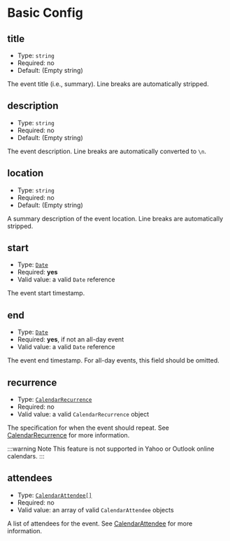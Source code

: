 # Basic Config

## title

* Type: `string`
* Required: no
* Default: (Empty string)

The event title (i.e., summary). Line breaks are automatically stripped.

## description

* Type: `string`
* Required: no
* Default: (Empty string)

The event description. Line breaks are automatically converted to `\n`.

## location

* Type: `string`
* Required: no
* Default: (Empty string)

A summary description of the event location. Line breaks are automatically stripped.

## start

* Type: [`Date`](https://developer.mozilla.org/en-US/docs/Web/JavaScript/Reference/Global_Objects/Date)
* Required: **yes**
* Valid value: a valid `Date` reference

The event start timestamp.

## end

* Type: [`Date`](https://developer.mozilla.org/en-US/docs/Web/JavaScript/Reference/Global_Objects/Date)
* Required: **yes**, if not an all-day event
* Valid value: a valid `Date` reference

The event end timestamp. For all-day events, this field should be omitted.

## recurrence

* Type: [`CalendarRecurrence`](recurrence.md)
* Required: no
* Valid value: a valid `CalendarRecurrence` object

The specification for when the event should repeat. See [CalendarRecurrence](recurrence.md) for more information.

:::warning Note
This feature is not supported in Yahoo or Outlook online calendars.
:::

## attendees <Badge text="6.2.3" vertical="middle" />

* Type: [`CalendarAttendee[]`](attendees.md)
* Required: no
* Valid value: an array of valid `CalendarAttendee` objects

A list of attendees for the event. See [CalendarAttendee](attendees.md) for more information.
